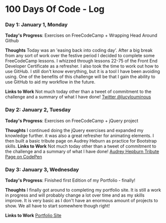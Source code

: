 # 100 Days Of Code - Log

### Day 1: January 1, Monday

**Today's Progress**: Exercises on FreeCodeCamp + Wrapping Head Around Github

**Thoughts** Today was an 'easing back into coding day'. After a big break from any sort of work over the festive period I decided to complete some FreeCodeCamp lessons. I whizzed through lessons 22-75 of the Front End Developer Certificate as a refresher. I also took the time to work out how to use GitHub. I still don't know everything, but it is a tool I have been avoiding using. One of the benefits of this challenge will be that I gain the ability to use GitHub to aid my workflow in the future. 

**Links to Work**
Not much today other than a tweet of commitment to the challenge and a summary of what I have done! 
[Twitter @lucylouminous](https://twitter.com/lucylouminous)

### Day 2: January 2, Tuesday

**Today's Progress**: Exercises on FreeCodeCamp + jQuery project

**Thoughts** I continued doing the jQuery exercises and expanded my knowledge further. it was also a great refresher for animating elements. I then built a basic tribute page on Audrey Heburn as practice for Bootstrap skills.
**Links to Work**
Not much today other than a tweet of commitment to the challenge and a summary of what I have done! 
[Audrey Hepburn Tribute Page on CodePen](https://codepen.io/LucyOld/pen/VyWEvK)


### Day 3: January 3, Wednesday

**Today's Progress**: Finished first Edition of my Portfolio - finally!

**Thoughts** I finally got around to completing my portfolio site. It is still a work in progress and will probably change a lot over time and as my skills improve. It is very basic as I don't have an enormous amount of projects to show. We all have to start somewhere though right! 

**Links to Work**
[Portfolio Site](https://www.lucyold.com)

